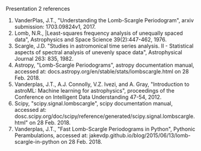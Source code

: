 Presentation 2 references

1. VanderPlas, J.T., "Understanding the Lomb-Scargle Periodogram", arxiv submission: 1703.09824v1, 2017.
2. Lomb, N.R., |Least-squares frequency analysis of unequally spaced data", Astrophysics and Space Science 39(2):447-462, 1976.
3. Scargle, J.D. "Studies in astromonical time series analysis. II - Statistical aspects of spectral analysis of unevenly space data", Astrophysical Journal 263: 835, 1982.
4. Astropy, "Lomb-Scargle Periodograms", astropy documentation manual, accessed at: docs.astropy.org/en/stable/stats/lombscargle.html on 28 Feb. 2018.
5. Vanderplas, J.T., A.J. Connolly, V.Z. Ivezi, and A. Gray, "Introduction to astroML: Machine learning for astrophysics", proceedings of the Conference on Intelligent Data Understanding 47-54, 2012.
6. Scipy, "scipy.signal.lombscargle", scipy documentation manual, accessed at: dosc.scipy.org/doc/scipy/reference/generated/scipy.signal.lombscargle.html" on 28 Feb. 2018.
7. Vanderplas, J.T., "Fast Lomb-Scargle Periodograms in Python", Pythonic Perambulations, accessed at: jakevdp.github.io/blog/2015/06/13/lomb-scargle-in-python on 28 Feb. 2018.
